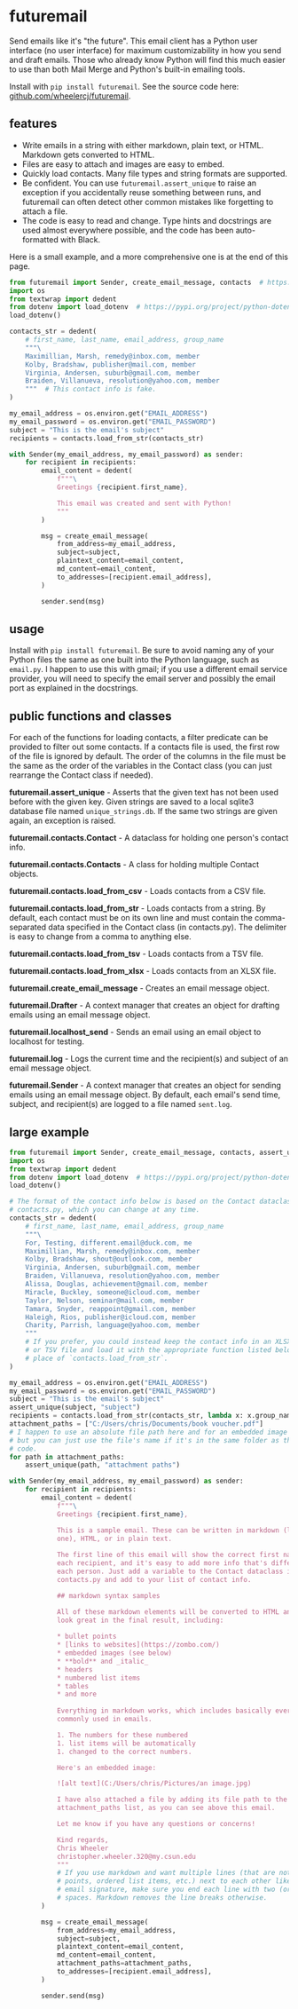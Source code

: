 # futuremail

Send emails like it's "the future". This email client has a Python user interface (no user interface) for maximum customizability in how you send and draft emails. Those who already know Python will find this much easier to use than both Mail Merge and Python's built-in emailing tools.

Install with `pip install futuremail`. See the source code here: [github.com/wheelercj/futuremail](https://github.com/wheelercj/futuremail).

## features

* Write emails in a string with either markdown, plain text, or HTML. Markdown gets converted to HTML.
* Files are easy to attach and images are easy to embed.
* Quickly load contacts. Many file types and string formats are supported.
* Be confident. You can use `futuremail.assert_unique` to raise an exception if you accidentally reuse something between runs, and futuremail can often detect other common mistakes like forgetting to attach a file.
* The code is easy to read and change. Type hints and docstrings are used almost everywhere possible, and the code has been auto-formatted with Black.

Here is a small example, and a more comprehensive one is at the end of this page.

```python
from futuremail import Sender, create_email_message, contacts  # https://pypi.org/project/futuremail
import os
from textwrap import dedent
from dotenv import load_dotenv  # https://pypi.org/project/python-dotenv/
load_dotenv()

contacts_str = dedent(
    # first_name, last_name, email_address, group_name
    """\
    Maximillian, Marsh, remedy@inbox.com, member
    Kolby, Bradshaw, publisher@mail.com, member
    Virginia, Andersen, suburb@gmail.com, member
    Braiden, Villanueva, resolution@yahoo.com, member
    """  # This contact info is fake.
)

my_email_address = os.environ.get("EMAIL_ADDRESS")
my_email_password = os.environ.get("EMAIL_PASSWORD")
subject = "This is the email's subject"
recipients = contacts.load_from_str(contacts_str)

with Sender(my_email_address, my_email_password) as sender:
    for recipient in recipients:
        email_content = dedent(
            f"""\
            Greetings {recipient.first_name},

            This email was created and sent with Python!
            """
        )

        msg = create_email_message(
            from_address=my_email_address,
            subject=subject,
            plaintext_content=email_content,
            md_content=email_content,
            to_addresses=[recipient.email_address],
        )

        sender.send(msg)
```

## usage

Install with `pip install futuremail`. Be sure to avoid naming any of your Python files the same as one built into the Python language, such as `email.py`. I happen to use this with gmail; if you use a different email service provider, you will need to specify the email server and possibly the email port as explained in the docstrings.

## public functions and classes

For each of the functions for loading contacts, a filter predicate can be provided to filter out some contacts. If a contacts file is used, the first row of the file is ignored by default. The order of the columns in the file must be the same as the order of the variables in the Contact class (you can just rearrange the Contact class if needed).

**futuremail.assert_unique** - Asserts that the given text has not been used before with the given key. Given strings are saved to a local sqlite3 database file named `unique_strings.db`. If the same two strings are given again, an exception is raised.

**futuremail.contacts.Contact** - A dataclass for holding one person's contact info.

**futuremail.contacts.Contacts** - A class for holding multiple Contact objects.

**futuremail.contacts.load_from_csv** - Loads contacts from a CSV file.

**futuremail.contacts.load_from_str** - Loads contacts from a string. By default, each contact must be on its own line and must contain the comma-separated data specified in the Contact class (in contacts.py). The delimiter is easy to change from a comma to anything else.

**futuremail.contacts.load_from_tsv** - Loads contacts from a TSV file.

**futuremail.contacts.load_from_xlsx** - Loads contacts from an XLSX file.

**futuremail.create_email_message** - Creates an email message object.

**futuremail.Drafter** - A context manager that creates an object for drafting emails using an email message object.

**futuremail.localhost_send** - Sends an email using an email object to localhost for testing.

**futuremail.log** - Logs the current time and the recipient(s) and subject of an email message object.

**futuremail.Sender** - A context manager that creates an object for sending emails using an email message object. By default, each email's send time, subject, and recipient(s) are logged to a file named `sent.log`.

## large example

```python
from futuremail import Sender, create_email_message, contacts, assert_unique
import os
from textwrap import dedent
from dotenv import load_dotenv  # https://pypi.org/project/python-dotenv/
load_dotenv()

# The format of the contact info below is based on the Contact dataclass in
# contacts.py, which you can change at any time.
contacts_str = dedent(
    # first_name, last_name, email_address, group_name
    """\
    For, Testing, different.email@duck.com, me
    Maximillian, Marsh, remedy@inbox.com, member
    Kolby, Bradshaw, shout@outlook.com, member
    Virginia, Andersen, suburb@gmail.com, member
    Braiden, Villanueva, resolution@yahoo.com, member
    Alissa, Douglas, achievement@gmail.com, member
    Miracle, Buckley, someone@icloud.com, member
    Taylor, Nelson, seminar@mail.com, member
    Tamara, Snyder, reappoint@gmail.com, member
    Haleigh, Rios, publisher@icloud.com, member
    Charity, Parrish, language@yahoo.com, member
    """
    # If you prefer, you could instead keep the contact info in an XLSX, CSV,
    # or TSV file and load it with the appropriate function listed below in
    # place of `contacts.load_from_str`.
)

my_email_address = os.environ.get("EMAIL_ADDRESS")
my_email_password = os.environ.get("EMAIL_PASSWORD")
subject = "This is the email's subject"
assert_unique(subject, "subject")
recipients = contacts.load_from_str(contacts_str, lambda x: x.group_name == "me")
attachment_paths = ["C:/Users/chris/Documents/book voucher.pdf"]
# I happen to use an absolute file path here and for an embedded image below,
# but you can just use the file's name if it's in the same folder as the source
# code.
for path in attachment_paths:
    assert_unique(path, "attachment paths")

with Sender(my_email_address, my_email_password) as sender:
    for recipient in recipients:
        email_content = dedent(
            f"""\
            Greetings {recipient.first_name},

            This is a sample email. These can be written in markdown (like this
            one), HTML, or in plain text.
            
            The first line of this email will show the correct first name for
            each recipient, and it's easy to add more info that's different for
            each person. Just add a variable to the Contact dataclass in
            contacts.py and add to your list of contact info.

            ## markdown syntax samples

            All of these markdown elements will be converted to HTML and will
            look great in the final result, including:
            
            * bullet points
            * [links to websites](https://zombo.com/)
            * embedded images (see below)
            * **bold** and _italic_
            * headers
            * numbered list items
            * tables
            * and more
            
            Everything in markdown works, which includes basically everything
            commonly used in emails.

            1. The numbers for these numbered
            1. list items will be automatically
            1. changed to the correct numbers.

            Here's an embedded image:

            ![alt text](C:/Users/chris/Pictures/an image.jpg)

            I have also attached a file by adding its file path to the
            attachment_paths list, as you can see above this email.

            Let me know if you have any questions or concerns!

            Kind regards,  
            Chris Wheeler  
            christopher.wheeler.320@my.csun.edu  
            """
            # If you use markdown and want multiple lines (that are not bullet
            # points, ordered list items, etc.) next to each other like in the
            # email signature, make sure you end each line with two (or more)
            # spaces. Markdown removes the line breaks otherwise.
        )

        msg = create_email_message(
            from_address=my_email_address,
            subject=subject,
            plaintext_content=email_content,
            md_content=email_content,
            attachment_paths=attachment_paths,
            to_addresses=[recipient.email_address],
        )

        sender.send(msg)
```
